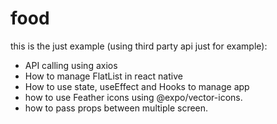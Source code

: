 # food

this is the just example (using third party api just for example):
- API calling using axios
- How to manage FlatList in react native
- How to use state, useEffect and Hooks to manage app
- how to use Feather icons using @expo/vector-icons.
- how to pass props between multiple screen.
